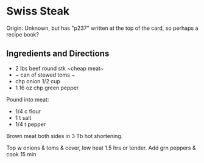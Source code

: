 # Swiss Steak

Origin: Unknown, but has "p237" written at the top of the card, so perhaps a recipe book?

## Ingredients and Directions

- 2 lbs beef round stk ~cheap meat~
- ~ can of stewed toms ~
- chp onion 1/2 cup
- 1  16 oz chp green pepper

Pound into meat:

- 1/4 c flour
- 1 t salt
- 1/4 t pepper

Brown meat both sides in 3 Tb hot shortening.

Top w onions & toms & cover, low heat 1.5 hrs or tender. Add grn peppers & cook 15 min